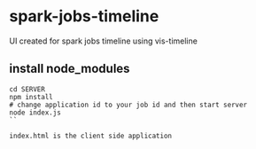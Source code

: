 # spark-jobs-timeline
UI created for spark jobs timeline using vis-timeline

## install node_modules

```
cd SERVER
npm install
# change application id to your job id and then start server
node index.js
``

index.html is the client side application

